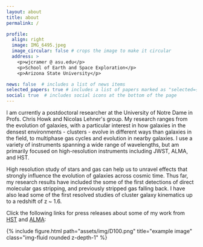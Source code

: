 ```yaml
---
layout: about
title: about
permalink: /

profile:
  align: right
  image: IMG_6495.jpeg
  image_circular: false # crops the image to make it circular
  address: >
    <p>wjcramer @ asu.edu</p>
    <p>School of Earth and Space Exploration</p>
    <p>Arizona State University</p>

news: false  # includes a list of news items
selected_papers: true # includes a list of papers marked as "selected={true}"
social: true  # includes social icons at the bottom of the page
---
```


I am currently a postdoctoral researcher at the University of Notre Dame in Profs. Chris Howk and Nicolas Lehner's group. My research ranges from the evolution of galaxies, with a particular interest in how galaxies in the densest environments - clusters - evolve in different ways than galaxies in the field, to multiphase gas cycles and evolution in nearby galaxies. I use a variety of instruments spanning a wide range of wavelengths, but am primarily focused on high-resolution instruments including JWST, ALMA, and HST.

High resolution study of stars and gas can help us to unravel effects that strongly influence the evolution of galaxies across cosmic time. Thus far, my research results have included the some of the first detections of direct molecular gas stripping, and previously stripped gas falling back. I have also lead some of the first resolved studies of cluster galaxy kinematics up to a redshift of z ~ 1.6.

Click the following links for press releases about some of my work from [HST](https://science.nasa.gov/long-gas-tail-spiral-galaxy-d100) and [ALMA](https://public.nrao.edu/news/gas-reaccretion-seen-in-dying-galaxies/):


<div class="row justify-content-sm-center">
    <div class="col-sm-8 mt-3 mt-md-0">
        {% include figure.html path="assets/img/D100.png" title="example image" class="img-fluid rounded z-depth-1" %}
    </div>
</div>
